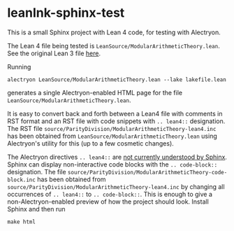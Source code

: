 # leanInk-sphinx-test

This is a small Sphinx project with Lean 4 code, for testing with Alectryon.

The Lean 4 file being tested is `LeanSource/ModularArithmeticTheory.lean`.  See the original Lean 3 file [here](https://hrmacbeth.github.io/math2001/03_Parity_and_Divisibility.html#modular-arithmetic-theory).

Running
```
alectryon LeanSource/ModularArithmeticTheory.lean --lake lakefile.lean
```
generates a single Alectryon-enabled HTML page for the file `LeanSource/ModularArithmeticTheory.lean`.

It is easy to convert back and forth between a Lean4 file with comments in RST format and an RST file with code snippets with `.. lean4::` designation.  The RST file `source/ParityDivision/ModularArithmeticTheory-lean4.inc` has been obtained from `LeanSource/ModularArithmeticTheory.lean` using Alectryon's utility for this (up to a few cosmetic changes).

The Alectryon directives `.. lean4::` are [not currently understood by Sphinx](https://leanprover.zulipchat.com/#narrow/stream/270676-lean4/topic/command-line.20arguments.20for.20Alectryon.20Sphinx.20extension).  Sphinx can display non-interactive code blocks with the `.. code-block::` designation.  The file `source/ParityDivision/ModularArithmeticTheory-code-block.inc` has been obtained from `source/ParityDivision/ModularArithmeticTheory-lean4.inc` by changing all occurrences of `.. lean4::` to `.. code-block::`.  This is enough to give a non-Alectryon-enabled preview of how the project should look.  Install Sphinx and then run
```
make html
```
